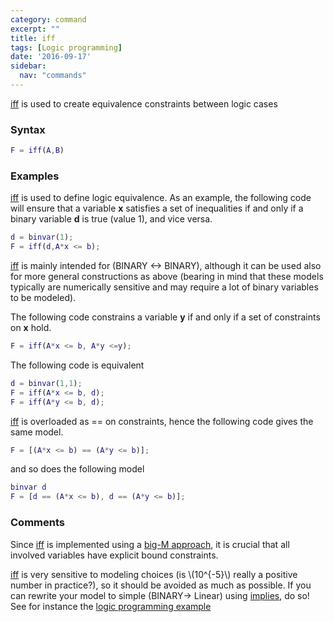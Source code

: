```yaml
---
category: command
excerpt: ""
title: iff
tags: [Logic programming]
date: '2016-09-17'
sidebar:
  nav: "commands"
---
```


[iff](/command/iff) is used to create equivalence constraints between logic cases

### Syntax

````matlab
F = iff(A,B)
````

### Examples

[iff](/command/iff) is used to define logic equivalence. As an example, the following code will ensure that a variable **x** satisfies a set of inequalities if and only if a binary variable **d** is true (value 1), and vice versa.

````matlab
d = binvar(1);
F = iff(d,A*x <= b);
````

[iff](/command/iff) is mainly intended for (BINARY <-> BINARY), although it can be used also for more general constructions as above (bearing in mind that these models typically are numerically sensitive and may require a lot of binary variables to be modeled).

The following code constrains a variable **y** if and only if a set of constraints on **x** hold.

````matlab
F = iff(A*x <= b, A*y <=y);
````

The following code is equivalent

````matlab
d = binvar(1,1);
F = iff(A*x <= b, d);
F = iff(A*y <= b, d);
````

[iff](/command/iff) is overloaded as == on constraints, hence the following code gives the same model.

````matlab
F = [(A*x <= b) == (A*y <= b)];
````

and so does the following model

````matlab
binvar d
F = [d == (A*x <= b), d == (A*y <= b)];
````

### Comments
Since [iff](/command/iff) is implemented using a [big-M approach](/tutorial/bigmandconvexhulls), it is crucial that all involved variables have explicit bound constraints.

[iff](/command/iff) is very sensitive to modeling choices (is \\(10^{-5}\\) really a positive number in practice?), so it should be avoided as much as possible. If you can rewrite your model to simple (BINARY-> Linear) using [implies](/command/implies), do so! See for instance the [logic programming example](/modellingif)

